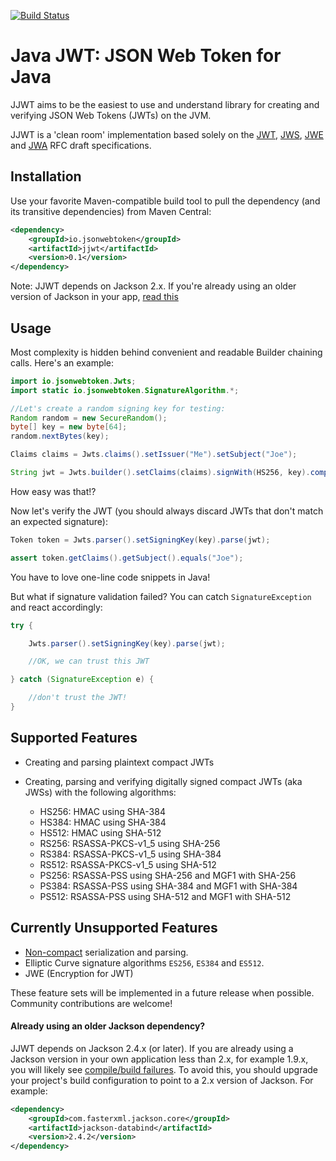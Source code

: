 [![Build Status](https://travis-ci.org/jwtk/jjwt.svg?branch=master)](https://travis-ci.org/jwtk/jjwt)

# Java JWT: JSON Web Token for Java

JJWT aims to be the easiest to use and understand library for creating and verifying JSON Web Tokens (JWTs) on the JVM.

JJWT is a 'clean room' implementation based solely on the [JWT](https://tools.ietf.org/html/draft-ietf-oauth-json-web-token-25), [JWS](https://tools.ietf.org/html/draft-ietf-jose-json-web-signature-31), [JWE](https://tools.ietf.org/html/draft-ietf-jose-json-web-encryption-31) and [JWA](https://tools.ietf.org/html/draft-ietf-jose-json-web-algorithms-31) RFC draft specifications.

## Installation

Use your favorite Maven-compatible build tool to pull the dependency (and its transitive dependencies) from Maven Central:

```xml
<dependency>
    <groupId>io.jsonwebtoken</groupId>
    <artifactId>jjwt</artifactId>
    <version>0.1</version>
</dependency>
```

Note: JJWT depends on Jackson 2.x.  If you're already using an older version of Jackson in your app, [read this](#olderJackson)

## Usage

Most complexity is hidden behind convenient and readable Builder chaining calls.  Here's an example:

```java
import io.jsonwebtoken.Jwts;
import static io.jsonwebtoken.SignatureAlgorithm.*;

//Let's create a random signing key for testing:
Random random = new SecureRandom();
byte[] key = new byte[64];
random.nextBytes(key);

Claims claims = Jwts.claims().setIssuer("Me").setSubject("Joe");

String jwt = Jwts.builder().setClaims(claims).signWith(HS256, key).compact();
```

How easy was that!?

Now let's verify the JWT (you should always discard JWTs that don't match an expected signature):

```java
Token token = Jwts.parser().setSigningKey(key).parse(jwt);

assert token.getClaims().getSubject().equals("Joe");
```

You have to love one-line code snippets in Java!

But what if signature validation failed?  You can catch `SignatureException` and react accordingly:

```java
try {

    Jwts.parser().setSigningKey(key).parse(jwt);

    //OK, we can trust this JWT

} catch (SignatureException e) {

    //don't trust the JWT!
}
```

## Supported Features

* Creating and parsing plaintext compact JWTs

* Creating, parsing and verifying digitally signed compact JWTs (aka JWSs) with the following algorithms:
    * HS256: HMAC using SHA-384
    * HS384: HMAC using SHA-384
    * HS512: HMAC using SHA-512
    * RS256: RSASSA-PKCS-v1_5 using SHA-256
    * RS384: RSASSA-PKCS-v1_5 using SHA-384
    * RS512: RSASSA-PKCS-v1_5 using SHA-512
    * PS256: RSASSA-PSS using SHA-256 and MGF1 with SHA-256
    * PS384: RSASSA-PSS using SHA-384 and MGF1 with SHA-384
    * PS512: RSASSA-PSS using SHA-512 and MGF1 with SHA-512

## Currently Unsupported Features

* [Non-compact](https://tools.ietf.org/html/draft-ietf-jose-json-web-signature-31#section-7.2) serialization and parsing.
* Elliptic Curve signature algorithms `ES256`, `ES384` and `ES512`.
* JWE (Encryption for JWT)

These feature sets will be implemented in a future release when possible.  Community contributions are welcome!

<a name="olderJackson"></a>
#### Already using an older Jackson dependency?

JJWT depends on Jackson 2.4.x (or later).  If you are already using a Jackson version in your own application less than 2.x, for example 1.9.x, you will likely see [compile/build failures](https://github.com/jwtk/jjwt/issues/1).  To avoid this, you should upgrade your project's build configuration to point to a 2.x version of Jackson.  For example:

```xml
<dependency>
    <groupId>com.fasterxml.jackson.core</groupId>
    <artifactId>jackson-databind</artifactId>
    <version>2.4.2</version>
</dependency>
```
